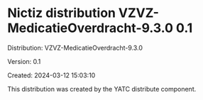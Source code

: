 # Nictiz distribution VZVZ-MedicatieOverdracht-9.3.0 0.1

Distribution: VZVZ-MedicatieOverdracht-9.3.0

Version: 0.1

Created: 2024-03-12 15:03:10

This distribution was created by the YATC distribute component.

